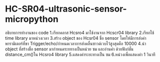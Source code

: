 # HC-SR04-ultrasonic-sensor-micropython
อธิบายการทำงานของ code
1.เรียกคลาส Hcsro4 มาใช้งานจาก Hcscr04 library
2.เรียกใช้ time library มาหน่วงเวลา
3.สร้าง object ของ Hcsr04 ชื่อ sensor โดยให้มีการส่งค่าพารามิเตอร์ที่ขา Trigger/echo/กำหนดเวลาการส่งคลื่นซาวด์เวบไว้สูงสุดคือ 10000
4.นำ object ที่สร้างชื่อ sensor มากำหนดระยทางเป็นหน่วย ซม และอ่านค่า ด้วยฟังก์ชั่น distance_cm()ใน Hcsro4 library
5.แสดงค่าระยะทางเป็น ซม 
6.หน่วงเพื่อแสดงค่า 1 วินาที
